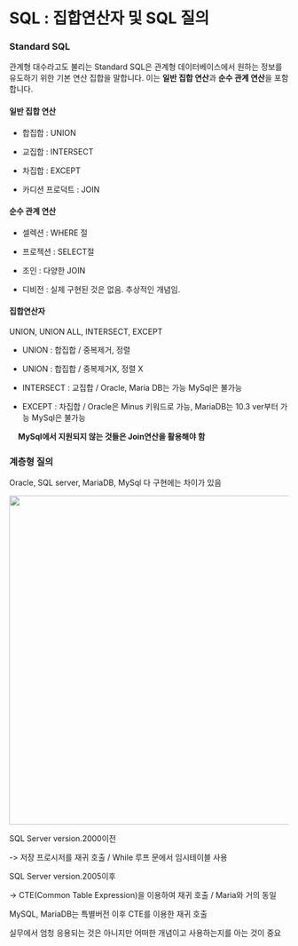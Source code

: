 # SQL : 집합연산자 및 SQL 질의



### Standard SQL

 관계형 대수라고도 불리는 Standard SQL은 관계형 데이터베이스에서 원하는 정보를 유도하기 위한 기본 연산 집합을 말합니다. 이는 **일반 집합 연산**과 **순수 관계 연산**을 포함합니다.

#### 일반 집합 연산

- 합집합 : UNION

- 교집합 : INTERSECT

- 차집합 : EXCEPT

- 카디션 프로덕트 : JOIN



#### 순수 관계 연산

- 셀렉션 : WHERE 절

- 프로젝션 : SELECT절

- 조인 : 다양한 JOIN

- 디비전 : 실제 구현된 것은 없음. 추상적인 개념임.



#### 집합연산자

UNION, UNION ALL, INTERSECT, EXCEPT

- UNION : 합집합 / 중복제거, 정렬

- UNION : 합집합 / 중복제거X, 정렬 X

- INTERSECT : 교집합 / Oracle, Maria DB는 가능 MySql은 불가능

- EXCEPT : 차집합 / Oracle은 Minus 키워드로 가능, MariaDB는 10.3 ver부터 가능 MySql은 불가능

    **MySql에서 지원되지 않는 것들은 Join연산을 활용해야 함**



### 계층형 질의

Oracle, SQL server, MariaDB, MySql 다 구현에는 차이가 있음

<img title="" src="file:///C:/Users/user/Desktop/Coding/studynote/계층형질의.PNG" alt="" width="593" data-align="center">

SQL Server version.2000이전

-> 저장 프로시저를 재귀 호출 / While 루프 문에서 임시테이블 사용

SQL Server version.2005이후

-> CTE(Common Table Expression)을 이용하여 재귀 호출 / Maria와 거의 동일



MySQL, MariaDB는 특별버전 이후 CTE를 이용한 재귀 호출

실무에서 엄청 응용되는 것은 아니지만 어떠한 개념이고 사용하는지를 아는 것이 중요








